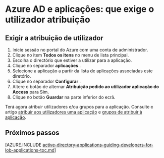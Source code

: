 <properties
    pageTitle="Azure AD e aplicações: que exige o utilizador atribuição | Microsoft Azure"
    description="Como necessitam de atribuição de utilizador para aplicações do Azure."
    services="active-directory"
    documentationCenter=""
    authors="IHenkel"
    manager="femila"
    editor=""/>

<tags
    ms.service="active-directory"
    ms.workload="identity"
    ms.tgt_pltfrm="na"
    ms.devlang="na"
    ms.topic="article"
    ms.date="10/09/2015"
    ms.author="inhenk"/>

# <a name="azure-ad-and-applications-requiring-user-assignment"></a>Azure AD e aplicações: que exige o utilizador atribuição

## <a name="requiring-user-assignment"></a>Exigir a atribuição de utilizador
1. Inicie sessão no portal do Azure com uma conta de administrador.
2. Clique no item **Todos os itens** no menu de lista principal.
3. Escolha o directório que estiver a utilizar para a aplicação.
4. Clique no separador **aplicações** .
5. Selecione a aplicação a partir da lista de aplicações associadas este diretório.
6. Clique no separador **Configurar** .
7. Altere o botão de alternar **Atribuição pedido ao utilizador aplicação do Access** para Sim.
8. Clique no botão **Guardar** na parte inferior do ecrã.

Terá agora atribuir utilizadores e/ou grupos para a aplicação. Consulte o artigo [atribuir aos utilizadores uma aplicação](active-directory-applications-guiding-developers-assigning-users.md) e [grupos de atribuir à aplicação](active-directory-applications-guiding-developers-assigning-groups.md).

## <a name="next-steps"></a>Próximos passos
[AZURE.INCLUDE [active-directory-applications-guiding-developers-for-lob-applications-toc.md](../../includes/active-directory-applications-guiding-developers-for-lob-applications-toc.md)]
